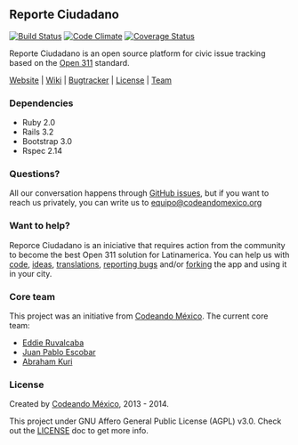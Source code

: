 ## Reporte Ciudadano

[![Build Status](https://travis-ci.org/CodeandoMexico/reporte-ciudadano.png)](https://travis-ci.org/CodeandoMexico/reporte-ciudadano)
[![Code Climate](https://codeclimate.com/github/CodeandoMexico/reporte-ciudadano.png)](https://codeclimate.com/github/CodeandoMexico/reporte-ciudadano)
[![Coverage Status](https://coveralls.io/repos/CodeandoMexico/reporte-ciudadano/badge.png)](https://coveralls.io/r/CodeandoMexico/reporte-ciudadano)

Reporte Ciudadano is an open source platform for civic issue tracking
based on the [Open 311](http://open311.org) standard.

[Website](http://codeandomexico.github.io/reporte-ciudadano/) |
[Wiki](https://github.com/CodeandoMexico/reporte-ciudadano/wiki) |
[Bugtracker](https://github.com/CodeandoMexico/reporte-ciudadano/issues) |
[License](/LICENSE) |
[Team](http://codeandomexico.github.io/reporte-ciudadano/team.html)

### Dependencies
- Ruby 2.0
- Rails 3.2
- Bootstrap 3.0
- Rspec 2.14

### Questions?

All our conversation happens through [GitHub issues](https://github.com/CodeandoMexico/reporte-ciudadano/issues), but if 
you want to reach us privately, you can write us to
<equipo@codeandomexico.org>

### Want to help?

Reporce Ciudadano is an iniciative that requires action from the
community to become the best Open 311 solution for Latinamerica.
You can help us with [code](https://github.com/CodeandoMexico/reporte-ciudadano/pulls), [ideas](https://github.com/CodeandoMexico/reporte-ciudadano/issues), [translations](https://github.com/CodeandoMexico/reporte-ciudadano/tree/master/config/locales),
[reporting bugs](https://github.com/CodeandoMexico/reporte-ciudadano/issues) and/or [forking](http://codeandomexico.github.io/reporte-ciudadano/ejemplos.html) the app and using it in your city.


### Core team

This project was an initiative from [Codeando México](https://github.com/CodeandoMexico?tab=members).
The current core team:
- [Eddie Ruvalcaba](https://github.com/eddie-ruva)
- [Juan Pablo Escobar](https://github.com/juanpabloe)
- [Abraham Kuri](https://github.com/kurenn)

### License

Created by [Codeando México](https://github.com/CodeandoMexico?tab=members), 2013 - 2014.

This project under GNU Affero General Public License (AGPL) v3.0. Check out the [LICENSE](/LICENSE) doc to get
more info.
